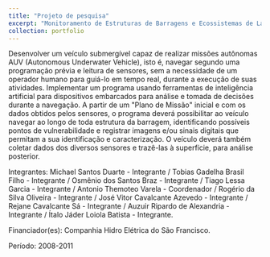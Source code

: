 ```yaml
---
title: "Projeto de pesquisa"
excerpt: "Monitoramento de Estruturas de Barragens e Ecossistemas de Lagos de Reservatórios de UHEs Apoiados por Veículo Submergível Autônomo (Subtron)"
collection: portfolio
---
```


Desenvolver um veículo submergível capaz de realizar missões autônomas AUV (Autonomous Underwater Vehicle), isto é, navegar segundo uma programação prévia e leitura de sensores, sem a necessidade de um operador humano para guiá-lo em tempo real, durante a execução de suas atividades. Implementar um programa usando ferramentas de inteligência artificial para dispositivos embarcados para análise e tomada de decisões durante a navegação. A partir de um "Plano de Missão" inicial e com os dados obtidos pelos sensores, o programa deverá possibilitar ao veículo navegar ao longo de toda estrutura da barragem, identificando possíveis pontos de vulnerabilidade e registrar imagens e/ou sinais digitais que permitam a sua identificação e caracterização. O veículo deverá também coletar dados dos diversos sensores e trazê-las à superfície, para análise posterior.

Integrantes: Michael Santos Duarte - Integrante / Tobias Gadelha Brasil Filho - Integrante / Osmênio dos Santos Braz - Integrante / Tiago Lessa Garcia - Integrante / Antonio Themoteo Varela - Coordenador / Rogério da Silva Oliveira - Integrante / José Vitor Cavalcante Azevedo - Integrante / Rejane Cavalcante Sá - Integrante / Auzuir Ripardo de Alexandria - Integrante / Ítalo Jáder Loiola Batista - Integrante.

Financiador(es): Companhia Hidro Elétrica do São Francisco.

Período: 2008-2011
